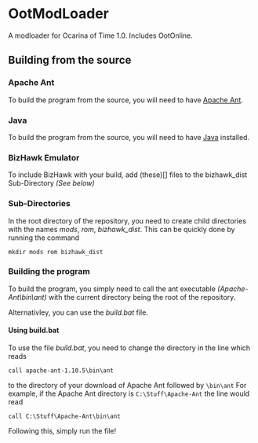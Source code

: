 # OotModLoader
A modloader for Ocarina of Time 1.0. Includes OotOnline.

## Building from the source

### Apache Ant
To build the program from the source, you will need to have [Apache Ant](https://ant.apache.org/bindownload.cgi). 

### Java
To build the program from the source, you will need to have [Java](https://www.java.com/en/) installed.

### BizHawk Emulator
To include BizHawk with your build, add (these)[] files to the bizhawk_dist Sub-Directory _(See below)_

### Sub-Directories
In the root directory of the repository, you need to create child directories with the names _mods_, _rom_, _bizhawk_dist_.
This can be quickly done by running the command 
```shell
mkdir mods rom bizhawk_dist
```

### Building the program
To build the program, you simply need to call the ant executable _(Apache-Ant\bin\ant)_ with the current directory being the root of the repository.

Alternativley, you can use the _build.bat_ file.

#### Using build.bat
To use the file _build.bat_, you need to change the directory in the line which reads
```shell
call apache-ant-1.10.5\bin\ant
```
to the directory of your download of Apache Ant followed by `\bin\ant`
For example, if the Apache Ant directory is `C:\Stuff\Apache-Ant` the line would read 
```shell
call C:\Stuff\Apache-Ant\bin\ant
```

Following this, simply run the file!



